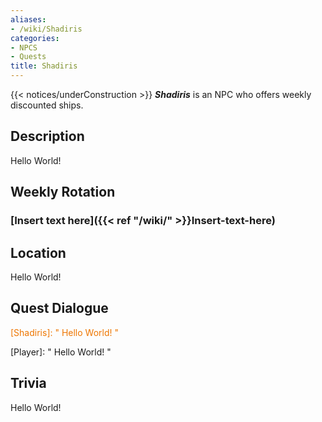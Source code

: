 ```yaml
---
aliases:
- /wiki/Shadiris
categories:
- NPCS
- Quests
title: Shadiris
---
```


{{< notices/underConstruction >}} **_Shadiris_** is an NPC who offers weekly discounted ships.

## Description

Hello World!

## Weekly Rotation 

### [Insert text here]({{< ref "/wiki/" >}}Insert-text-here) 

## Location

Hello World!

## Quest Dialogue 

<span style="color:#ee7600">[Shadiris]: " Hello World! "</span>

[Player]: " Hello World! "

## Trivia

Hello World!